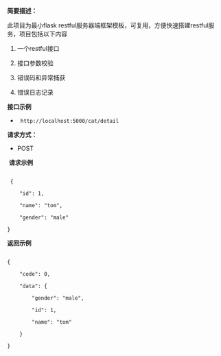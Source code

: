 
**简要描述：**

此项目为最小flask restful服务器端框架模板，可复用，方便快速搭建restful服务，项目包括以下内容

1. 一个restful接口

2. 接口参数校验

3. 错误码和异常捕获

4. 错误日志记录


**接口示例**

- ` http://localhost:5000/cat/detail`

  
**请求方式：**

- POST 

​
**请求示例**

``` 

 {

    "id": 1,

    "name": "tom",

    "gender": "male"

}

```

 **返回示例**

``` 

{

    "code": 0,

    "data": {

        "gender": "male",

        "id": 1,

        "name": "tom"

    }

}

```
